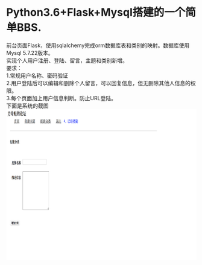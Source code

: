 <html>
<body>
  <h1>Python3.6+Flask+Mysql搭建的一个简单BBS.</h1>
前台页面Flask，使用sqlalchemy完成orm数据库表和类别的映射。数据库使用Mysql 5.7.22版本。</br>
实现个人用户注册、登陆、留言，主题和类别新增。</br>
要求：</br>
1.常规用户名称、密码验证</br>
2.用户登陆后可以编辑和删除个人留言，可以回复信息，但无删除其他人信息的权限。</br>
3.每个页面加上用户信息判断。防止URL登陆。</br>
下面是系统的截图
<img src="https://github.com/liqiwa/PythonBBS/blob/master/image/createcat.png" width="600" height="400"></br>
</body>
</html>
